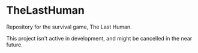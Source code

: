# TheLastHuman
Repository for the survival game, The Last Human.


This project isn't active in development, and might be cancelled in the near future.
